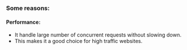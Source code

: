 
### Some reasons:

#### Performance:
* It handle large number of concurrent requests without slowing down.
* This makes it a good choice for high traffic websites.